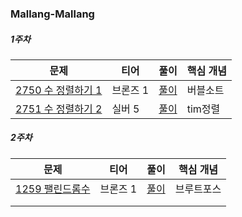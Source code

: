 ### Mallang-Mallang

##### 1주차
|문제|티어|풀이|핵심 개념|
|---|---|---|---|
|[2750 수 정렬하기 1](https://www.acmicpc.net/problem/2750)|브론즈 1|[풀이](https://github.com/Hod0ri/Algorithm_Semina/blob/main/3rd_Algorithm/MallangMallang/problem01.md)|버블소트|
|[2751 수 정렬하기 2](https://www.acmicpc.net/problem/2751)|실버 5|[풀이](https://github.com/Hod0ri/Algorithm_Semina/blob/main/3rd_Algorithm/MallangMallang/problem02.md)|tim정렬|

##### 2주차
|문제|티어|풀이|핵심 개념|
|---|---|---|---|
|[1259 팰린드롬수](https://www.acmicpc.net/problem/1259)|브론즈 1|[풀이](https://github.com/Hod0ri/Algorithm_Semina/blob/main/3rd_Algorithm/MallangMallang/problem1259.md)|브루트포스|
|||||
|||||
